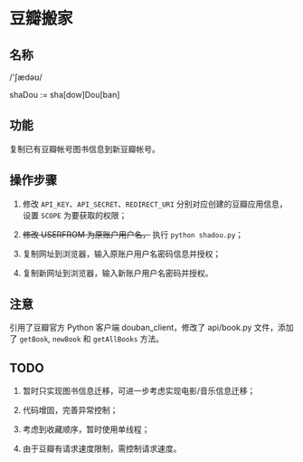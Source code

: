 # 豆瓣搬家

## 名称

/'ʃædəʊ/

 shaDou  := sha[dow]Dou[ban]

## 功能

复制已有豆瓣帐号图书信息到新豆瓣帐号。

## 操作步骤

1. 修改 `API_KEY`、`API_SECRET`、`REDIRECT_URI` 分别对应创建的豆瓣应用信息，设置 `SCOPE` 为要获取的权限；

2. ~~修改 USERFROM 为原账户用户名，~~ 执行 `python shadou.py`；

3. 复制网址到浏览器，输入原账户用户名密码信息并授权；

4. 复制新网址到浏览器，输入新账户用户名密码并授权。

## 注意

引用了豆瓣官方 Python 客户端 douban\_client，修改了 api/book.py 文件，添加了 `getBook`, `newBook` 和 `getAllBooks` 方法。

## TODO

1. 暂时只实现图书信息迁移，可进一步考虑实现电影/音乐信息迁移；

2. 代码增固，完善异常控制；

3. 考虑到收藏顺序，暂时使用单线程；

4. 由于豆瓣有请求速度限制，需控制请求速度。
